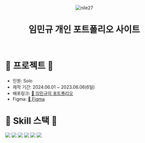 
<div align=center> 
  
![nile27](https://capsule-render.vercel.app/api?type=Waving&color=46AEDE&text=nile27'Portfolio&fontColor=ffffff&height=150)

# 임민규 개인 포트폴리오 사이트



</div>
</br>

# 🧩 프로젝트 🧩
- 인원: Solo
- 제작 기간: 2024.06.01 ~ 2023.06.06(6일)
- 배포링크:   [📎 임민규의 포트폴리오](https://nile27.github.io/)
- Figma:   [📎 Figma]([https://www.figma.com/file/g0fMpeE9IiQ8Ww1Vd37qBd/%ED%8F%AC%ED%8A%B8%ED%8F%B4%EB%A6%AC%EC%98%A4(UI)?type=design&node-id=0-1&mode=design&t=PjBLYVJr7YN8MlHJ-0](https://www.figma.com/design/qZze2sAfNDqL95ranIaSfr/Untitled?node-id=0-1&p=f&t=3S859S05HT1Oix5L-0))


# 🧩 Skill 스택 🧩




<div align="left" >
	<img src="https://img.shields.io/badge/React-444444?style=for-the-badge&logo=react" />
	<img src="https://img.shields.io/badge/TypeScript-3178C6?style=for-the-badge&logo=TypeScript&logoColor=white" />
	<img src="https://img.shields.io/badge/TailwindCSS-06B6D4?style=for-the-badge&logo=tailwindcss&logoColor=white" />
	<img src="https://img.shields.io/badge/styledcomponents-DB7093?style=for-the-badge&logo=styledcomponents&logoColor=white" />
	
  <img src="https://img.shields.io/badge/recoil-3578E5?style=for-the-badge&logo=recoil&logoColor=white" />
<img src="https://img.shields.io/badge/Figma-F24E1E?style=for-the-badge&logo=figma&logoColor=white" />

</div>



<div align="left">
  
</div>
